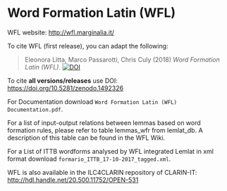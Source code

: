 # Word Formation Latin (WFL)

WFL website: http://wfl.marginalia.it/

To cite WFL (first release), you can adapt the following:

> Eleonora Litta, Marco Passarotti, Chris Culy (2018) *Word Formation Latin (WFL)*. [![DOI](https://zenodo.org/badge/DOI/10.5281/zenodo.1492326.svg)](https://doi.org/10.5281/zenodo.1492326)

To cite **all versions/releases** use DOI: https://doi.org/10.5281/zenodo.1492326

For Documentation download `Word Formation Latin (WFL) Documentation.pdf`.

For a list of input-output relations between lemmas based on word formation rules, please refer to table lemmas_wfr from lemlat_db. A description of this table can be found in the WFL Wiki.

For a List of ITTB wordforms analysed by WFL integrated Lemlat in xml format download `formario_ITTB_17-10-2017_tagged.xml`.

WFL is also available in the ILC4CLARIN repository of CLARIN-IT: http://hdl.handle.net/20.500.11752/OPEN-531
